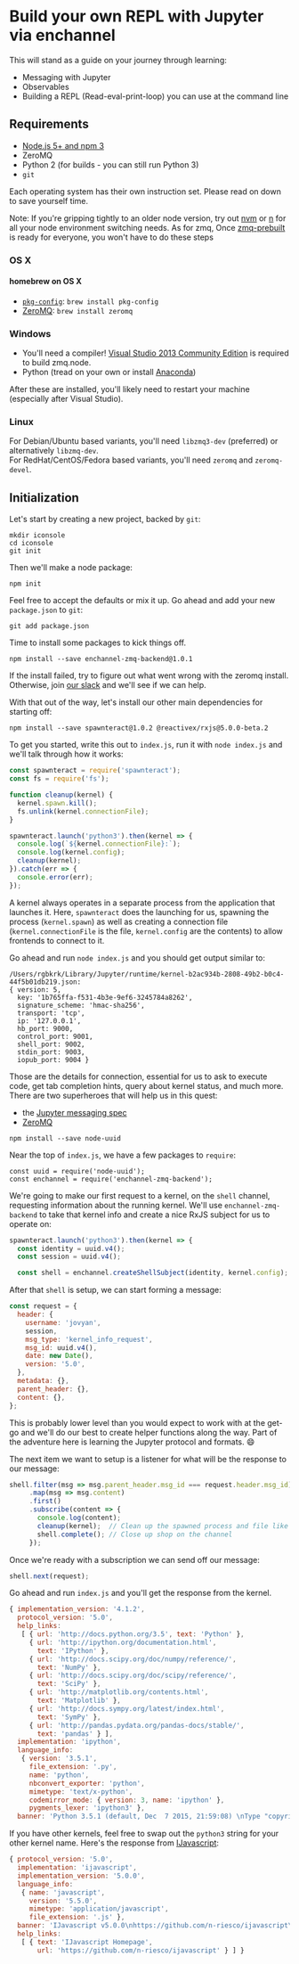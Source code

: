 # Build your own REPL with Jupyter via enchannel

This will stand as a guide on your journey through learning:

* Messaging with Jupyter
* Observables
* Building a REPL (Read-eval-print-loop) you can use at the command line

<!-- TODO: Provide a clear picture of intent and purpose in the intro -->

<!-- TODO: Talk about jupyter console, how it works, and how we can write our own -->

## Requirements

* [Node.js 5+ and npm 3](https://nodejs.org/en/)
* ZeroMQ
* Python 2 (for builds - you can still run Python 3)
* `git`

Each operating system has their own instruction set. Please read on down to save yourself time.

Note: If you're gripping tightly to an older node version, try out
[nvm](https://github.com/creationix/nvm) or [n](https://github.com/tj/n) for all
your node environment switching needs. As for zmq,
Once [zmq-prebuilt](https://github.com/nteract/zmq-prebuilt) is ready for
everyone, you won't have to do these steps

### OS X

#### homebrew on OS X

- [`pkg-config`](http://www.freedesktop.org/wiki/Software/pkg-config/): `brew install pkg-config`
- [ZeroMQ](http://zeromq.org/intro:get-the-software): `brew install zeromq`

### Windows

- You'll need a compiler! [Visual Studio 2013 Community Edition](https://www.visualstudio.com/en-us/downloads/download-visual-studio-vs.aspx) is required to build zmq.node.
- Python (tread on your own or install [Anaconda](http://continuum.io/downloads))

After these are installed, you'll likely need to restart your machine (especially after Visual Studio).

### Linux

For Debian/Ubuntu based variants, you'll need `libzmq3-dev` (preferred) or alternatively `libzmq-dev`.   
For RedHat/CentOS/Fedora based variants, you'll need `zeromq` and `zeromq-devel`.

## Initialization

Let's start by creating a new project, backed by `git`:

```
mkdir iconsole
cd iconsole
git init
```

Then we'll make a node package:

```
npm init
```

Feel free to accept the defaults or mix it up. Go ahead and add your new `package.json` to `git`:

```
git add package.json
```

Time to install some packages to kick things off.

```
npm install --save enchannel-zmq-backend@1.0.1
```

If the install failed, try to figure out what went wrong with the zeromq install. Otherwise, join [our slack](http://slack.nteract.in) and we'll see if we can help.

With that out of the way, let's install our other main dependencies for starting
off:

```
npm install --save spawnteract@1.0.2 @reactivex/rxjs@5.0.0-beta.2
```

To get you started, write this out to `index.js`, run it with `node index.js` and we'll talk through how it works:

```js
const spawnteract = require('spawnteract');
const fs = require('fs');

function cleanup(kernel) {
  kernel.spawn.kill();
  fs.unlink(kernel.connectionFile);
}

spawnteract.launch('python3').then(kernel => {
  console.log(`${kernel.connectionFile}:`);
  console.log(kernel.config);
  cleanup(kernel);
}).catch(err => {
  console.error(err);
});
```

<!-- TODO: define kernel -->

A kernel always operates in a separate process from the application that launches it. Here, `spawnteract` does the launching for us, spawning the process (`kernel.spawn`) as well as creating a connection file (`kernel.connectionFile` is the file, `kernel.config` are the contents) to allow frontends to connect to it.

Go ahead and run `node index.js` and you should get output similar to:

```
/Users/rgbkrk/Library/Jupyter/runtime/kernel-b2ac934b-2808-49b2-b0c4-44f5b01db219.json:
{ version: 5,
  key: '1b765ffa-f531-4b3e-9ef6-3245784a8262',
  signature_scheme: 'hmac-sha256',
  transport: 'tcp',
  ip: '127.0.0.1',
  hb_port: 9000,
  control_port: 9001,
  shell_port: 9002,
  stdin_port: 9003,
  iopub_port: 9004 }
```

Those are the details for connection, essential for us to ask to execute code, get tab completion hints, query about kernel status, and much more. There are two superheroes that will help us in this quest:

* the [Jupyter messaging spec](http://jupyter-client.readthedocs.org/en/latest/messaging.html)
* [ZeroMQ](http://zguide.zeromq.org/page:all#ZeroMQ-in-a-Hundred-Words)

<!-- Provide diagram -->


```
npm install --save node-uuid
```


Near the top of `index.js`, we have a few packages to `require`:

```
const uuid = require('node-uuid');
const enchannel = require('enchannel-zmq-backend');
```

We're going to make our first request to a kernel, on the `shell` channel, requesting information about the running kernel. We'll use `enchannel-zmq-backend` to take that kernel info and create a nice RxJS subject for us to operate on:

```js
spawnteract.launch('python3').then(kernel => {
  const identity = uuid.v4();
  const session = uuid.v4();

  const shell = enchannel.createShellSubject(identity, kernel.config);
```

After that `shell` is setup, we can start forming a message:

```js
const request = {
  header: {
    username: 'jovyan',
    session,
    msg_type: 'kernel_info_request',
    msg_id: uuid.v4(),
    date: new Date(),
    version: '5.0',
  },
  metadata: {},
  parent_header: {},
  content: {},
};
```

This is probably lower level than you would expect to work with at the get-go and we'll do our best to create helper functions along the way. Part of the adventure here is learning the Jupyter protocol and formats. :smile:

The next item we want to setup is a listener for what will be the response to our message:

```js
shell.filter(msg => msg.parent_header.msg_id === request.header.msg_id)
     .map(msg => msg.content)
     .first()
     .subscribe(content => {
       console.log(content);
       cleanup(kernel);  // Clean up the spawned process and file like before
       shell.complete(); // Close up shop on the channel
     });
```

<!-- TODO: Outline the format of the messages from this part of the Jupyter spec -->

Once we're ready with a subscription we can send off our message:

```js
shell.next(request);
```

Go ahead and run `index.js` and you'll get the response from the kernel.

```js
{ implementation_version: '4.1.2',
  protocol_version: '5.0',
  help_links:
   [ { url: 'http://docs.python.org/3.5', text: 'Python' },
     { url: 'http://ipython.org/documentation.html',
       text: 'IPython' },
     { url: 'http://docs.scipy.org/doc/numpy/reference/',
       text: 'NumPy' },
     { url: 'http://docs.scipy.org/doc/scipy/reference/',
       text: 'SciPy' },
     { url: 'http://matplotlib.org/contents.html',
       text: 'Matplotlib' },
     { url: 'http://docs.sympy.org/latest/index.html',
       text: 'SymPy' },
     { url: 'http://pandas.pydata.org/pandas-docs/stable/',
       text: 'pandas' } ],
  implementation: 'ipython',
  language_info:
   { version: '3.5.1',
     file_extension: '.py',
     name: 'python',
     nbconvert_exporter: 'python',
     mimetype: 'text/x-python',
     codemirror_mode: { version: 3, name: 'ipython' },
     pygments_lexer: 'ipython3' },
  banner: 'Python 3.5.1 (default, Dec  7 2015, 21:59:08) \nType "copyright", "credits" or "license" for more information.\n\nIPython 4.1.2 -- An enhanced Interactive Python.\n?         -> Introduction and overview of IPython\'s features.\n%quickref -> Quick reference.\nhelp      -> Python\'s own help system.\nobject?   -> Details about \'object\', use \'object??\' for extra details.\n%guiref   -> A brief reference about the graphical user interface.\n' }
```

If you have other kernels, feel free to swap out the `python3` string for your other kernel name. Here's the response from [IJavascript](https://github.com/n-riesco/ijavascript):

```js
{ protocol_version: '5.0',
  implementation: 'ijavascript',
  implementation_version: '5.0.0',
  language_info:
   { name: 'javascript',
     version: '5.5.0',
     mimetype: 'application/javascript',
     file_extension: '.js' },
  banner: 'IJavascript v5.0.0\nhttps://github.com/n-riesco/ijavascript\n',
  help_links:
   [ { text: 'IJavascript Homepage',
       url: 'https://github.com/n-riesco/ijavascript' } ] }
```
